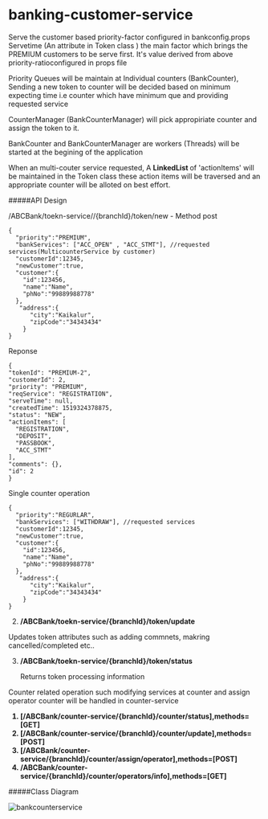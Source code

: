 # banking-customer-service

Serve the customer based priority-factor configured in bankconfig.props
 Servetime (An attribute in Token class ) the main factor which brings the PREMIUM customers to be serve first. It's value derived from above priority-ratioconfigured in props file

Priority Queues will be maintain at Individual counters (BankCounter), Sending a new token to counter will be decided based on minimum expecting time i.e counter which have minimum que and  providing requested service

CounterManager (BankCounterManager) will pick appropiriate counter and assign the token to it.

BankCounter and BankCounterManager are workers (Threads) will be started at the begining of the application

When an multi-couter service requested, A <b> LinkedList </b> of 'actionItems' will be maintained in the Token class these action items will be traversed and an appropriate counter will be alloted on best effort. 
 

#####API Design

/ABCBank/toekn-service//{branchId}/token/new - Method post

``` 
{
  "priority":"PREMIUM",
  "bankServices": ["ACC_OPEN" , "ACC_STMT"], //requested services(MulticounterService by customer)
  "customerId":12345,
  "newCustomer":true,
  "customer":{
    "id":123456,
    "name":"Name",
    "phNo":"99889988778"
  },
   "address":{
      "city":"Kaikalur",
      "zipCode":"34343434"
    }
}
``` 
Reponse 
``` 
{
"tokenId": "PREMIUM-2",
"customerId": 2,
"priority": "PREMIUM",
"reqService": "REGISTRATION",
"serveTime": null,
"createdTime": 1519324378875,
"status": "NEW",
"actionItems": [
  "REGISTRATION",
  "DEPOSIT",
  "PASSBOOK",
  "ACC_STMT"
],
"comments": {},
"id": 2
}
``` 

Single counter  operation
``` 
{
  "priority":"REGURLAR",
  "bankServices": ["WITHDRAW"], //requested services
  "customerId":12345,
  "newCustomer":true,
  "customer":{
    "id":123456,
    "name":"Name",
    "phNo":"99889988778"
  },
   "address":{
      "city":"Kaikalur",
      "zipCode":"34343434"
    }
}
``` 

2. <B>/ABCBank/toekn-service/{branchId}/token/update </b>

Updates token attributes such as adding commnets, makring cancelled/completed etc..


3. <b>/ABCBank/toekn-service/{branchId}/token/status</b>

   Returns token processing information 
   
Counter related operation such modifying services at counter and assign operator counter will be handled in counter-service
   <b>
   1. [/ABCBank/counter-service/{branchId}/counter/status],methods=[GET]
   2. [/ABCBank/counter-service/{branchId}/counter/update],methods=[POST]
   3. [/ABCBank/counter-service/{branchId}/counter/assign/operator],methods=[POST]
   4. /ABCBank/counter-service/{branchId}/counter/operators/info],methods=[GET]
   </b>
#####Class Diagram

![bankcounterservice](https://user-images.githubusercontent.com/10070580/36556135-2b70caae-182a-11e8-9355-f640ac620b26.jpg)

